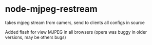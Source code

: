 node-mjpeg-restream
================

takes mjpeg stream from camers, send to clients
all configs in source

Added flash for view MJPEG in all browsers (opera was buggy in older versions, may be others bugs)